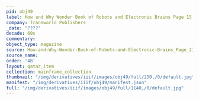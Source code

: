 ```yaml
---
pid: obj49
label: How and Why Wonder Book of Robots and Electronic Brains Page 15
company: Transworld Publishers
_date: "????"
decade: 60s
commentary:
object_type: magazine
source: How-and-Why-Wonder-Book-of-Robots-and-Electronic-Brains_Page_21
source_name:
order: '48'
layout: qatar_item
collection: mainframe_collection
thumbnail: "/img/derivatives/iiif/images/obj49/full/250,/0/default.jpg"
manifest: "/img/derivatives/iiif/obj49/manifest.json"
full: "/img/derivatives/iiif/images/obj49/full/1140,/0/default.jpg"
---
```

